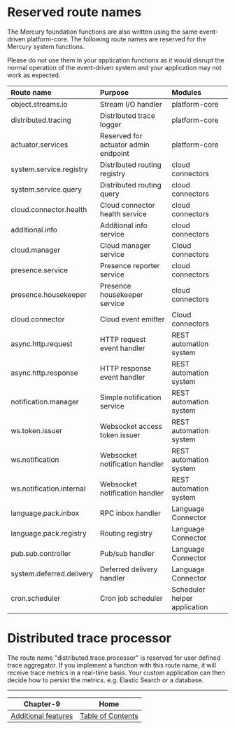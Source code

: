 # Reserved route names

The Mercury foundation functions are also written using the same event-driven platform-core. The following route names are reserved for the Mercury system functions.

Please do not use them in your application functions as it would disrupt the normal operation of the event-driven system and your application may not work as expected.

| Route name                    | Purpose                                | Modules                          |
| :-----------------------------|:---------------------------------------|:---------------------------------|
| object.streams.io             | Stream I/O handler                     | platform-core                    |
| distributed.tracing           | Distributed trace logger               | platform-core                    |
| actuator.services             | Reserved for actuator admin endpoint   | platform-core                    |
| system.service.registry       | Distributed routing registry           | cloud connectors                 |
| system.service.query          | Distributed routing query              | cloud connectors                 |
| cloud.connector.health        | Cloud connector health service         | cloud connectors                 |
| additional.info               | Additional info service                | cloud connectors                 |
| cloud.manager                 | Cloud manager service                  | Cloud connectors                 |
| presence.service              | Presence reporter service              | cloud connectors                 |
| presence.housekeeper          | Presence housekeeper service           | cloud connectors                 |
| cloud.connector               | Cloud event emitter                    | Cloud connectors                 |
| async.http.request            | HTTP request event handler             | REST automation system           |
| async.http.response           | HTTP response event handler            | REST automation system           |
| notification.manager          | Simple notification service            | REST automation system           |
| ws.token.issuer               | Websocket access token issuer          | REST automation system           |
| ws.notification               | Websocket notification handler         | REST automation system           |
| ws.notification.internal      | Websocket notification handler         | REST automation system           |
| language.pack.inbox           | RPC inbox handler                      | Language Connector               |
| language.pack.registry        | Routing registry                       | Language Connector               |
| pub.sub.controller            | Pub/sub handler                        | Language Connector               |
| system.deferred.delivery      | Deferred delivery handler              | Language Connector               |
| cron.scheduler                | Cron job scheduler                     | Scheduler helper application     |

# Distributed trace processor

The route name "distributed.trace.processor" is reserved for user defined trace aggregator. If you implement a function with this route name, it will receive trace metrics in a real-time basis. Your custom application can then decide how to persist the metrics. e.g. Elastic Search or a database.

---

| Chapter-9                                | Home                                     |
| :---------------------------------------:|:----------------------------------------:|
| [Additional features](CHAPTER-9.md)      | [Table of Contents](TABLE-OF-CONTENTS.md)|
